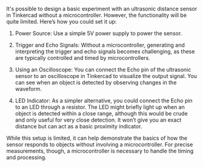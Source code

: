 It's possible to design a basic experiment with an ultrasonic distance sensor in Tinkercad without a microcontroller. However, the functionality will be quite limited. Here’s how you could set it up:

1. Power Source: Use a simple 5V power supply to power the sensor.

2. Trigger and Echo Signals: Without a microcontroller, generating and interpreting the trigger and echo signals becomes challenging, as these are typically controlled and timed by microcontrollers.

3. Using an Oscilloscope: You can connect the Echo pin of the ultrasonic sensor to an oscilloscope in Tinkercad to visualize the output signal. You can see when an object is detected by observing changes in the waveform.

4. LED Indicator: As a simpler alternative, you could connect the Echo pin to an LED through a resistor. The LED might briefly light up when an object is detected within a close range, although this would be crude and only useful for very close detection. It won’t give you an exact distance but can act as a basic proximity indicator.

While this setup is limited, it can help demonstrate the basics of how the sensor responds to objects without involving a microcontroller. For precise measurements, though, a microcontroller is necessary to handle the timing and processing.
